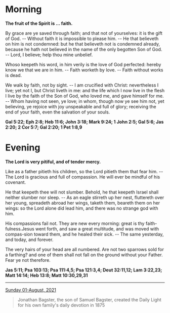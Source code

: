 # Morning

**The fruit of the Spirit is ... faith.**
 
By grace are ye saved through faith; and that not of yourselves: it is the gift of God. -- Without faith it is impossible to please him. -- He that believeth on him is not condemned: but he that believeth not is condemned already, because he hath not believed in the name of the only begotten Son of God. -- Lord, I believe; help thou mine unbelief.
 
Whoso keepeth his word, in him verily is the love of God perfected: hereby know we that we are in him. -- Faith worketh by love. -- Faith without works is dead.
 
We walk by faith, not by sight. -- I am crucified with Christ: nevertheless I live; yet not I, but Christ liveth in me: and the life which I now live in the flesh I live by the faith of the Son of God, who loved me, and gave himself for me. -- Whom having not seen, ye love; in whom, though now ye see him not, yet believing, ye rejoice with joy unspeakable and full of glory; receiving the end of your faith, even the salvation of your souls.  

**Gal 5:22; Eph 2:8; Heb 11:6; John 3:18; Mark 9:24; 1 John 2:5; Gal 5:6; Jas 2:20; 2 Cor 5:7; Gal 2:20; 1 Pet 1:8,9**

# Evening

**The Lord is very pitiful, and of tender mercy.**
 
Like as a father pitieth his children, so the Lord pitieth them that fear him. -- The Lord is gracious and full of compassion. He will ever be mindful of his covenant.
 
He that keepeth thee will not slumber. Behold, he that keepeth Israel shall neither slumber nor sleep. -- As an eagle stirreth up her nest, fluttereth over her young, spreadeth abroad her wings, taketh them, beareth them on her wings: so the Lord alone did lead him, and there was no strange god with him.
 
His compassions fail not. They are new every morning: great is thy faith-fulness.Jesus went forth, and saw a great multitude, and was moved with compas-sion toward them, and he healed their sick. -- The same yesterday, and today, and forever.
 
The very hairs of your head are all numbered. Are not two sparrows sold for a farthing? and one of them shall not fall on the ground without your Father. Fear ye not therefore.  

**Jas 5:11; Psa 103:13; Psa 111:4,5; Psa 121:3,4; Deut 32:11,12; Lam 3:22,23; Matt 14:14; Heb 13:8; Matt 10:30,29,31**

---

[Sunday 01-August, 2021](https://t.me/s/daily_light)

> Jonathan Bagster, the son of Samuel Bagster, created the Daily Light for his own family's daily devotion in 1875

